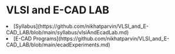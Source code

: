 # VLSI and E-CAD LAB

<li>[Syllabus](https://github.com/nikhatparvin/VLSI_and_E-CAD_LAB/blob/main/syllabus/vlsiAndEcadLab.md)</li>
<li>[E-CAD Programs](https://github.com/nikhatparvin/VLSI_and_E-CAD_LAB/blob/main/ecadExperiments.md)</li>

